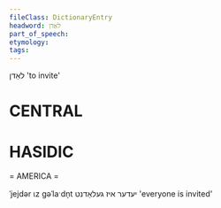 ```yaml
---
fileClass: DictionaryEntry
headword: לאַדן
part_of_speech: 
etymology: 
tags: 
---
```

לאַדן
'to invite'

CENTRAL
========

HASIDIC
=======
= AMERICA = 

ˈjejdər ɩz gəˈlaˑdn̩t יעדער איז געלאַדנט 'everyone is invited'